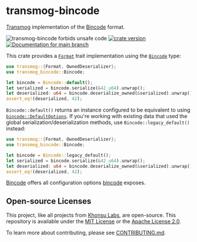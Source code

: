 # transmog-bincode

[Transmog](https://github.com/khonsulabs/transmog) implementation of the [Bincode][bincode] format.

![transmog-bincode forbids unsafe code](https://img.shields.io/badge/unsafe-forbid-success)
[![crate version](https://img.shields.io/crates/v/transmog-bincode.svg)](https://crates.io/crates/transmog-bincode)
[![Documentation for `main` branch](https://img.shields.io/badge/docs-main-informational)](https://khonsulabs.github.io/transmog/main/transmog_bincode/)

This crate provides a [`Format`][format] trait implementation using the [`Bincode`][bincode-type] type:

```rust
use transmog::{Format, OwnedDeserializer};
use transmog_bincode::Bincode;

let bincode = Bincode::default();
let serialized = bincode.serialize(&42_u64).unwrap();
let deserialized: u64 = bincode.deserialize_owned(&serialized).unwrap();
assert_eq!(deserialized, 42);
```

`Bincode::default()` returns an instance configured to be equivalent to using
[`bincode::DefaultOptions`](https://docs.rs/bincode/latest/bincode/config/struct.DefaultOptions.html).
If you're working with existing data that used the global
serialization/deserialization methods, use `Bincode::legacy_default()` instead:

```rust
use transmog::{Format, OwnedDeserializer};
use transmog_bincode::Bincode;

let bincode = Bincode::legacy_default();
let serialized = bincode.serialize(&42_u64).unwrap();
let deserialized: u64 = bincode.deserialize_owned(&serialized).unwrap();
assert_eq!(deserialized, 42);
```

[Bincode][bincode-type] offers all configuration options [bincode][bincode] exposes.

[bincode]: https://github.com/bincode-org/bincode
[bincode-type]: https://khonsulabs.github.io/transmog/main/transmog_bincode/struct.Bincode.html
[format]: https://khonsulabs.github.io/transmog/main/transmog/trait.Format.html
[transmog-async]: https://crates.io/crates/transmog-async
[transmog-bincode]: https://crates.io/crates/transmog-bincode
[transmog-cbor]: https://crates.io/crates/transmog-cbor
[transmog-pot]: https://crates.io/crates/transmog-pot
[transmog-versions]: https://crates.io/crates/transmog-versions

## Open-source Licenses

This project, like all projects from [Khonsu Labs](https://khonsulabs.com/), are
open-source. This repository is available under the [MIT License](./LICENSE-MIT)
or the [Apache License 2.0](./LICENSE-APACHE).

To learn more about contributing, please see [CONTRIBUTING.md](./CONTRIBUTING.md).
